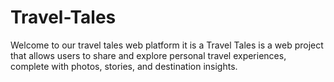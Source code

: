 # Travel-Tales
Welcome to our travel tales web platform it is a Travel Tales is a web project that allows users to share and explore personal travel experiences, complete with photos, stories, and destination insights.
